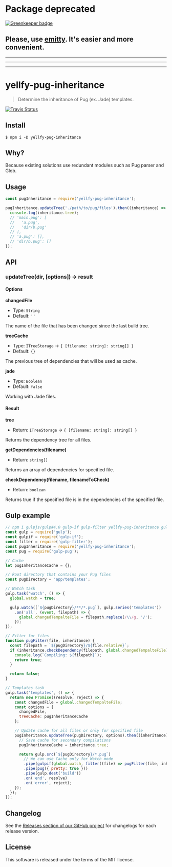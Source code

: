 # Package deprecated

[![Greenkeeper badge](https://badges.greenkeeper.io/mrmlnc/yellfy-pug-inheritance.svg)](https://greenkeeper.io/)

## Please, use [emitty](https://github.com/mrmlnc/emitty). It's **easier** and more convenient.

---
---
---

# yellfy-pug-inheritance

> Determine the inheritance of Pug (ex. Jade) templates.

[![Travis Status](https://travis-ci.org/mrmlnc/yellfy-pug-inheritance.svg?branch=master)](https://travis-ci.org/mrmlnc/yellfy-pug-inheritance)

## Install

```shell
$ npm i -D yellfy-pug-inheritance
```

## Why?

Because existing solutions use redundant modules such as Pug parser and Glob.

## Usage

```js
const pugInheritance = require('yellfy-pug-inheritance');

pugInheritance.updateTree('./path/to/pug/files').then((inheritance) => {
  console.log(inheritance.tree);
  // 'main.pug': [
  //   'a.pug',
  //   'dir/b.pug'
  // ],
  // 'a.pug': [],
  // 'dir/b.pug': []
});
```

## API

### updateTree(dir, [options]) → result

#### Options

**changedFile**

  * Type: `String`
  * Default: `''`

The name of the file that has been changed since the last build tree.

**treeCache**

  * Type: `ITreeStorage` → `{ [filename: string]: string[] }`
  * Default: `{}`

The previous tree of dependencies that will be used as cache.

**jade**

  * Type: `Boolean`
  * Default: `false`

Working with Jade files.

#### Result

**tree**

  * Return: `ITreeStorage` → `{ [filename: string]: string[] }`

Returns the dependency tree for all files.

**getDependencies(filename)**

  * Return: `string[]`

Returns an array of dependencies for specified file.

**checkDependency(filename, filenameToCheck)**

  * Return: `boolean`

Returns true if the specified file is in the dependencies of the specified file.

## Gulp example

```js
// npm i gulpjs/gulp#4.0 gulp-if gulp-filter yellfy-pug-inheritance gulp-pug
const gulp = require('gulp');
const gulpif = require('gulp-if');
const filter = require('gulp-filter');
const pugInheritance = require('yellfy-pug-inheritance');
const pug = require('gulp-pug');

// Cache
let pugInheritanceCache = {};

// Root directory that contains your Pug files
const pugDirectory = 'app/templates';

// Watch task
gulp.task('watch', () => {
  global.watch = true;

  gulp.watch([`${pugDirectory}/**/*.pug`], gulp.series('templates'))
    .on('all', (event, filepath) => {
      global.changedTempalteFile = filepath.replace(/\\/g, '/');
    });
});

// Filter for files
function pugFilter(file, inheritance) {
  const filepath = `${pugDirectory}/${file.relative}`;
  if (inheritance.checkDependency(filepath, global.changedTempalteFile)) {
    console.log(`Compiling: ${filepath}`);
    return true;
  }

  return false;
}

// Templates task
gulp.task('templates', () => {
  return new Promise((resolve, reject) => {
    const changedFile = global.changedTempalteFile;
    const options = {
      changedFile,
      treeCache: pugInheritanceCache
    };

    // Update cache for all files or only for specified file
    pugInheritance.updateTree(pugDirectory, options).then((inheritance) => {
      // Save cache for secondary compilations
      pugInheritanceCache = inheritance.tree;

      return gulp.src(`${pugDirectory}/*.pug`)
        // We can use Cache only for Watch mode
        .pipe(gulpif(global.watch, filter((file) => pugFilter(file, inheritance))))
        .pipe(pug({ pretty: true }))
        .pipe(gulp.dest('build'))
        .on('end', resolve)
        .on('error', reject);
    });
  });
});
```

## Changelog

See the [Releases section of our GitHub project](https://github.com/mrmlnc/yellfy-pug-inheritance/releases) for changelogs for each release version.

## License

This software is released under the terms of the MIT license.
